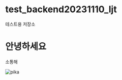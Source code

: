 # test_backend20231110_ljt
테스트용 저장소

<h1>안녕하세요</h1>

<p>소통해</p>

![pika](https://github.com/JoonTaek99/test_backend20231110_ljt/assets/90593455/17726ac0-6158-4a37-a178-8d5c4944941d)
